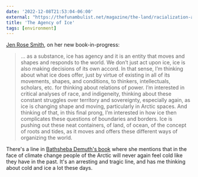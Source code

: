 ```yaml
---
date: '2022-12-08T21:53:04-06:00'
external: "https://thefunambulist.net/magazine/the-land/racialization-and-resistance-in-the-ice-geographies-of-the-arctic-and-colonized-alaska" 
title: 'The Agency of Ice'
tags: [environment]
---
```

[Jen Rose Smith](https://thefunambulist.net/magazine/the-land/racialization-and-resistance-in-the-ice-geographies-of-the-arctic-and-colonized-alaska), on her new book-in-progress:

> ... as a substance, ice has agency and it is an entity that moves and shapes and responds to the world. We don’t just act upon ice, ice is also making decisions of its own accord. In that sense, I’m thinking about what ice does offer, just by virtue of existing in all of its movements, shapes, and conditions, to thinkers, intellectuals, scholars, etc. for thinking about relations of power. I’m interested in critical analyses of race, and indigeneity, thinking about these constant struggles over territory and sovereignty, especially again, as ice is changing shape and moving, particularly in Arctic spaces. And thinking of that, in this final prong, I’m interested in how ice then complicates these questions of boundaries and borders. Ice is pushing out these neat containers, of land, of ocean, of the concept of roots and tides, as it moves and offers these different ways of organizing the world.

There's a line in [Bathsheba Demuth's book](http://www.brdemuth.com/book) where she mentions that in the face of climate change people of the Arctic will never again feel cold like they have in the past. It's an arresting and tragic line, and has me thinking about cold and ice a lot these days.